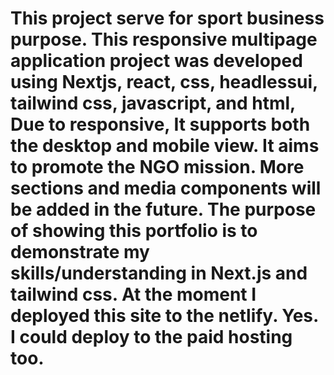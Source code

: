 # This project serve for sport business purpose. This responsive multipage application project was developed using Nextjs, react, css, headlessui, tailwind css, javascript, and html,  Due to responsive, It supports both the desktop and mobile view. It aims to promote the NGO mission. More sections and media components will be added in the future. The purpose of showing this portfolio is to demonstrate my skills/understanding in Next.js and tailwind css.  At the moment I deployed this site to the netlify. Yes. I could deploy to the paid hosting too. 
